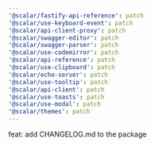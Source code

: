 ```yaml
---
'@scalar/fastify-api-reference': patch
'@scalar/use-keyboard-event': patch
'@scalar/api-client-proxy': patch
'@scalar/swagger-editor': patch
'@scalar/swagger-parser': patch
'@scalar/use-codemirror': patch
'@scalar/api-reference': patch
'@scalar/use-clipboard': patch
'@scalar/echo-server': patch
'@scalar/use-tooltip': patch
'@scalar/api-client': patch
'@scalar/use-toasts': patch
'@scalar/use-modal': patch
'@scalar/themes': patch
---
```


feat: add CHANGELOG.md to the package
